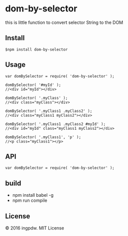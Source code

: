 # dom-by-selector

this is little function to convert selector String to the DOM

## Install

```
$npm install dom-by-selector
```

## Usage

```
var domBySelector = require( 'dom-by-selector' );

domBySelector( '#myId' );
//<div id="myId"></div>

domBySelector( '.myClass' );
//<div class="myClass"></div>

domBySelector( '.myClass1 .myClass2' );
//<div class="myClass1 myClass2"></div>

domBySelector( '.myClass1 .myClass2 #myId' );
//<div id="myId" class="myClass1 myClass2"></div>

domBySelector( '.myClass1', 'p' );
//<p class="myClass1"></p>
```

## API

```
var domBySelector = require( 'dom-by-selector' );
```

## build
* npm install babel -g
* npm run compile

## License
© 2016 ingpdw. MIT License
